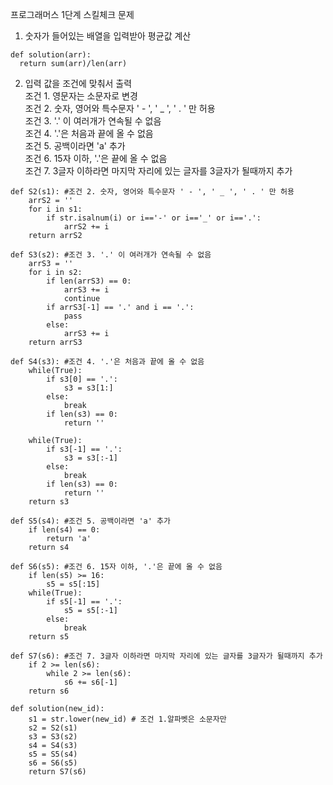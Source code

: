 프로그래머스 1단계 스킬체크 문제
1. 숫자가 들어있는 배열을 입력받아 평균값 계산
```python3
def solution(arr):
  return sum(arr)/len(arr)
```

2. 입력 값을 조건에 맞춰서 출력  
  조건 1. 영문자는 소문자로 변경  
  조건 2. 숫자, 영어와 특수문자 ' - ', ' _ ', ' . ' 만 허용  
  조건 3. '.' 이 여러개가 연속될 수 없음  
  조건 4. '.'은 처음과 끝에 올 수 없음  
  조건 5. 공백이라면 'a' 추가  
  조건 6. 15자 이하, '.'은 끝에 올 수 없음  
  조건 7. 3글자 이하라면 마지막 자리에 있는 글자를 3글자가 될때까지 추가  
```python3
def S2(s1): #조건 2. 숫자, 영어와 특수문자 ' - ', ' _ ', ' . ' 만 허용  
    arrS2 = ''
    for i in s1:
        if str.isalnum(i) or i=='-' or i=='_' or i=='.':
            arrS2 += i
    return arrS2

def S3(s2): #조건 3. '.' 이 여러개가 연속될 수 없음
    arrS3 = ''
    for i in s2:
        if len(arrS3) == 0:
            arrS3 += i
            continue
        if arrS3[-1] == '.' and i == '.':
            pass
        else:
            arrS3 += i
    return arrS3

def S4(s3): #조건 4. '.'은 처음과 끝에 올 수 없음
    while(True):
        if s3[0] == '.':
            s3 = s3[1:]
        else:
            break
        if len(s3) == 0:
            return ''

    while(True):
        if s3[-1] == '.':
            s3 = s3[:-1]
        else:
            break
        if len(s3) == 0:
            return ''
    return s3

def S5(s4): #조건 5. 공백이라면 'a' 추가
    if len(s4) == 0:
        return 'a'
    return s4

def S6(s5): #조건 6. 15자 이하, '.'은 끝에 올 수 없음
    if len(s5) >= 16:
        s5 = s5[:15]
    while(True):
        if s5[-1] == '.':
            s5 = s5[:-1]
        else:
            break
    return s5

def S7(s6): #조건 7. 3글자 이하라면 마지막 자리에 있는 글자를 3글자가 될때까지 추가
    if 2 >= len(s6):
        while 2 >= len(s6):
            s6 += s6[-1]
    return s6

def solution(new_id):
    s1 = str.lower(new_id) # 조건 1.알파벳은 소문자만
    s2 = S2(s1)
    s3 = S3(s2)
    s4 = S4(s3)
    s5 = S5(s4)
    s6 = S6(s5)
    return S7(s6)
```
  
